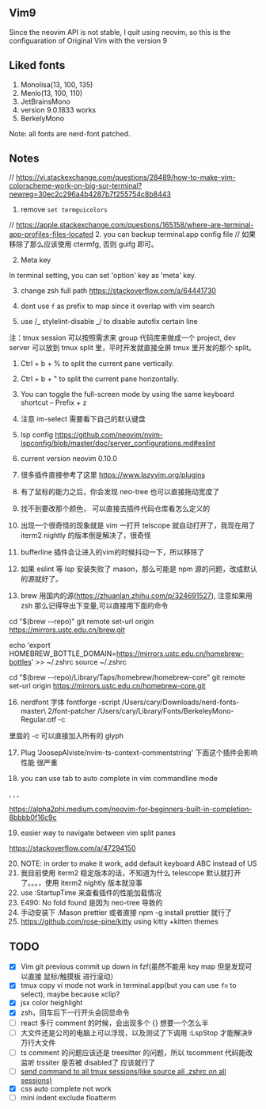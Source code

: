 ## Vim9

Since the neovim API is not stable, I quit using neovim, so this is the configuaration of Original Vim with the version 9

## Liked fonts

1. Monolisa(13, 100, 135)
2. Menlo(13, 100, 110)
3. JetBrainsMono
4. version 9.0.1833 works
5. BerkelyMono

Note: all fonts are nerd-font patched.

## Notes

// https://vi.stackexchange.com/questions/28489/how-to-make-vim-colorscheme-work-on-big-sur-terminal?newreg=30ec2c296a4b4287b7f255754c8b8443

1. remove `set termguicolors`

// https://apple.stackexchange.com/questions/165158/where-are-terminal-app-profiles-files-located 2. you can backup terminal.app config file
// 如果移除了那么应该使用 ctermfg, 否则 guifg 即可。

2. Meta key

In terminal setting, you can set 'option' key as 'meta' key.

3. change zsh full path
   https://stackoverflow.com/a/64441730

4. dont use `f` as prefix to map since it overlap with vim search
5. use /_ stylelint-disable _/ to disable autofix certain line

注：tmux session 可以按照需求来 group 代码库来做成一个 project, dev server 可以放到 tmux split 里，平时开发就直接全屏 tmux 里开发的那个 split。

1. Ctrl + b + % to split the current pane vertically.
2. Ctrl + b + " to split the current pane horizontally.
3. You can toggle the full-screen mode by using the same keyboard shortcut – Prefix + z

4. 注意 im-select 需要看下自己的默认键盘
5. lsp config https://github.com/neovim/nvim-lspconfig/blob/master/doc/server_configurations.md#eslint
6. current version neovim 0.10.0
7. 很多插件直接参考了这里 https://www.lazyvim.org/plugins
8. 有了鼠标的能力之后，你会发现 neo-tree 也可以直接拖动宽度了
9. 找不到要改那个颜色， 可以直接去插件代码仓库看怎么定义的
10. 出现一个很奇怪的现象就是 vim 一打开 telscope 就自动打开了，我现在用了 iterm2 nightly 的版本倒是解决了，很奇怪
11. bufferline 插件会让进入的vim的时候抖动一下，所以移除了
12. 如果 eslint 等 lsp 安装失败了 mason，那么可能是 npm 源的问题，改成默认的源就好了。
13. brew 用国内的源(https://zhuanlan.zhihu.com/p/324691527), 注意如果用 zsh 那么记得导出下变量,可以直接用下面的命令

cd "$(brew --repo)"
git remote set-url origin https://mirrors.ustc.edu.cn/brew.git

echo 'export HOMEBREW_BOTTLE_DOMAIN=https://mirrors.ustc.edu.cn/homebrew-bottles' >> ~/.zshrc
source ~/.zshrc

cd "$(brew --repo)/Library/Taps/homebrew/homebrew-core"
git remote set-url origin https://mirrors.ustc.edu.cn/homebrew-core.git

16. nerdfont 字体
    fontforge -script /Users/cary/Downloads/nerd-fonts-master\ 2/font-patcher /Users/cary/Library/Fonts/BerkeleyMono-Regular.otf -c

里面的 -c 可以直接加入所有的 glyph

17. Plug 'JoosepAlviste/nvim-ts-context-commentstring'
    下面这个插件会影响性能 很严重

18. you can use tab to auto complete in vim commandline mode

<tab>, <c-d>, <S-Tab>,

https://alpha2phi.medium.com/neovim-for-beginners-built-in-completion-8bbbb0f16c9c

19. easier way to navigate between vim split panes

https://stackoverflow.com/a/47294150

20. NOTE: in order to make it work, add default keyboard ABC instead of US
21. 我目前使用 iterm2 稳定版本的话，不知道为什么 telescope 默认就打开了。。。，使用 iterm2 nightly 版本就没事
22. use :StartupTime 来查看插件的性能加载情况
23. E490: No fold found 是因为 neo-tree 导致的
24. 手动安装下 :Mason prettier 或者直接 npm -g install prettier 就行了
25. https://github.com/rose-pine/kitty using kitty +kitten themes

## TODO

- [x] Vim git previous commit up down in fzf(虽然不能用 key map 但是发现可以直接 鼠标/触摸板 进行滚动）
- [x] tmux copy vi mode not work in terminal.app(but you can use `fn` to select), maybe because xclip?
- [x] jsx color heighlight
- [x] zsh，回车后下一行开头会回显命令
- [ ] react 多行 comment 的时候，会出现多个 {} 想要一个怎么半
- [ ] 大文件还是公司的电脑上可以浮现，以及测试了下调用 :LspStop 才能解决9万行大文件
- [ ] ts comment 的问题应该还是 treesitter 的问题，所以 tscomment 代码能改监听 trssiter 是否被 disabled了 应该就行了
- [ ] [send command to all tmux sessions(like source all .zshrc on all sessions)](https://stackoverflow.com/questions/16325449/how-to-send-a-command-to-all-panes-in-tmux)
- [x] css auto complete not work
- [ ] mini indent exclude floatterm
